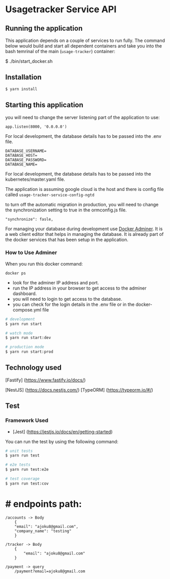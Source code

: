 # Usagetracker Service API

## Running the application
This application depends on a couple of services to run fully. The command below would build and start all dependent containers and take you into the bash temrinal of the main (`usage-tracker`) container:

$ ./bin/start_docker.sh

## Installation

```bash
$ yarn install
```

## Starting this application
you will need to change the server listening part of the application to use:
```
app.listen(8000, '0.0.0.0')
```
For local development, the database details has to be passed into the .env file.

```
DATABASE_USERNAME=
DATABASE_HOST=
DATABASE_PASSWORD=
DATABASE_NAME=
```
For local development, the database details has to be passed into the kubernetes/master.yaml file.

The application is assuming google cloud is the host and there is config file called `usage-tracker-service-config-ngtd`

to turn off the automatic migration in production, you will need to change the synchronization setting to true in the ormconfig.js file.
```
"synchronize": fasle,
```
For managing your database during development use [Docker Adminer](https://beta.docs.docker.com/samples/library/adminer/). It is a web client editor that helps in managing the database. It is already part of the docker services that has been setup in the application.

### How to Use Adminer
When you run this docker command:

```
docker ps
```
* look for the adminer IP address and port.
* run the IP address in your browser to get access to the adminer dashboard.
* you will need to login to get access to the database.
* you can check for the login details in the .env file or in the docker-compose.yml file

```bash
# development
$ yarn run start

# watch mode
$ yarn run start:dev

# production mode
$ yarn run start:prod
```
## Technology used
[Fastify] (https://www.fastify.io/docs/)

[NestJS] (https://docs.nestjs.com/)
[TypeORM] (https://typeorm.io/#/)

## Test

### Framework Used
* [Jest] (https://jestjs.io/docs/en/getting-started)

You can run the test by using the following command:

```bash
# unit tests
$ yarn run test

# e2e tests
$ yarn run test:e2e

# test coverage
$ yarn run test:cov
```


# # endpoints path:
``` 
/accounts -> Body
    {
    "email": "ajoku8@gmail.com",
    "company_name": "testing"
    }

/tracker -> Body
    {
        "email": "ajoku8@gmail.com"
    }

/payment -> query 
    /payment?email=ajoku8@gmail.com

```